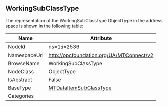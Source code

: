 <!-- objecttype -->
## WorkingSubClassType
  
<!-- end of text -->
The representation of the WorkingSubClassType ObjectType in the address space is shown in the following table:  

|Name|Attribute|
|---|---|
|NodeId|ns=1;i=2536|
|NamespaceUri|http://opcfoundation.org/UA/MTConnect/v2|
|BrowseName|WorkingSubClassType|
|NodeClass|ObjectType|
|IsAbstract|False|
|BaseType|[MTDataItemSubClassType](../../ObjectTypes/MTDataItemSubClassType/readme.md)|
|Categories||

